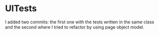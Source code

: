 # UITests
I added two commits: the first one with the tests written in the same class and the second where I tried to refactor by using page object model. 
